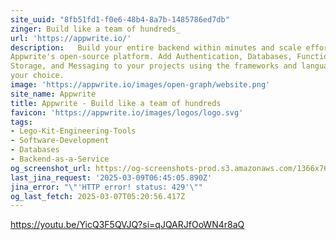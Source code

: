```yaml
---
site_uuid: "8fb51fd1-f0e6-48b4-8a7b-1485786ed7db"
zinger: Build like a team of hundreds_
url: 'https://appwrite.io/'
description:   Build your entire backend within minutes and scale effortlessly using
Appwrite's open-source platform. Add Authentication, Databases, Functions,
Storage, and Messaging to your projects using the frameworks and languages of
your choice.
image: 'https://appwrite.io/images/open-graph/website.png'
site_name: Appwrite
title: Appwrite - Build like a team of hundreds
favicon: 'https://appwrite.io/images/logos/logo.svg'
tags:
- Lego-Kit-Engineering-Tools
- Software-Development
- Databases
- Backend-as-a-Service
og_screenshot_url: https://og-screenshots-prod.s3.amazonaws.com/1366x768/80/false/4bc89ea2cf3727d5ed6efc61a76901746056b65ede9671b6a9a703d554349443.jpeg
last_jina_request: '2025-03-09T06:45:05.890Z'
jina_error: "\"'HTTP error! status: 429'\""
og_last_fetch: 2025-03-07T05:20:56.417Z
---
```


https://youtu.be/YicQ3F5QVJQ?si=qJQARJfOoWN4r8aQ
